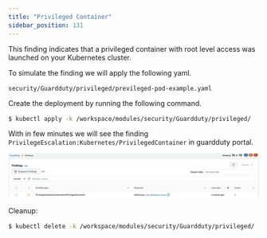 ```yaml
---
title: "Privileged Container"
sidebar_position: 131
---
```


This finding indicates that a privileged container with root level access was launched on your Kubernetes cluster.

To simulate the finding we will apply the following yaml.

```file
security/Guardduty/privileged/previleged-pod-example.yaml
```

Create the deployment by running the following command.

```bash
$ kubectl apply -k /workspace/modules/security/Guardduty/privileged/
```

With in few minutes we will see the finding `PrivilegeEscalation:Kubernetes/PrivilegedContainer` in guardduty portal.

![](PrivilegedContainer.png)

Cleanup:

```bash
$ kubectl delete -k /workspace/modules/security/Guardduty/privileged/
```

